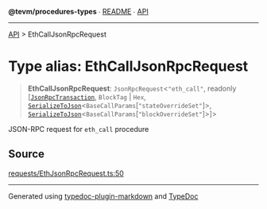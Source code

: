**@tevm/procedures-types** ∙ [README](../README.md) ∙ [API](../API.md)

***

[API](../API.md) > EthCallJsonRpcRequest

# Type alias: EthCallJsonRpcRequest

> **EthCallJsonRpcRequest**: `JsonRpcRequest`\<`"eth_call"`, readonly [[`JsonRpcTransaction`](JsonRpcTransaction.md), `BlockTag` \| `Hex`, [`SerializeToJson`](SerializeToJson.md)\<`BaseCallParams`[`"stateOverrideSet"`]\>, [`SerializeToJson`](SerializeToJson.md)\<`BaseCallParams`[`"blockOverrideSet"`]\>]\>

JSON-RPC request for `eth_call` procedure

## Source

[requests/EthJsonRpcRequest.ts:50](https://github.com/evmts/tevm-monorepo/blob/main/packages/procedures-types/src/requests/EthJsonRpcRequest.ts#L50)

***
Generated using [typedoc-plugin-markdown](https://www.npmjs.com/package/typedoc-plugin-markdown) and [TypeDoc](https://typedoc.org/)
